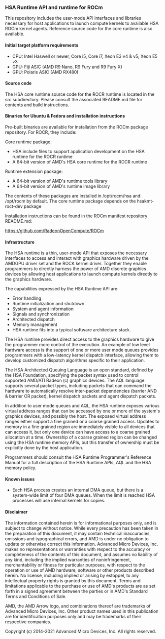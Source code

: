 ### HSA Runtime API and runtime for ROCm

This repository includes the user-mode API interfaces and libraries necessary for host applications to launch compute kernels to available HSA ROCm kernel agents. Reference source code for the core runtime is also available.

#### Initial target platform requirements

* CPU: Intel Haswell or newer, Core i5, Core i7, Xeon E3 v4 & v5; Xeon E5 v3
* GPU: Fiji ASIC (AMD R9 Nano, R9 Fury and R9 Fury X)
* GPU: Polaris ASIC (AMD RX480)

#### Source code

The HSA core runtime source code for the ROCR runtime is located in the src subdirectory. Please consult the associated README.md file for contents and build instructions.

#### Binaries for Ubuntu & Fedora and installation instructions

Pre-built binaries are available for installation from the ROCm package repository. For ROCR, they include:

Core runtime package:

* HSA include files to support application development on the HSA runtime for the ROCR runtime 
* A 64-bit version of AMD's HSA core runtime for the ROCR runtime

Runtime extension package:

* A 64-bit version of AMD's runtime tools library
* A 64-bit version of AMD's runtime image library

The contents of these packages are installed in /opt/rocm/hsa and /opt/rocm by default.
The core runtime package depends on the hsakmt-roct-dev package

Installation instructions can be found in the ROCm manifest repository README.md:

https://github.com/RadeonOpenCompute/ROCm

#### Infrastructure

The HSA runtime is a thin, user-mode API that exposes the necessary interfaces to access and interact with graphics hardware driven by the AMDGPU driver set and the ROCK kernel driver. Together they enable programmers to directly harness the power of AMD discrete graphics devices by allowing host applications to launch compute kernels directly to the graphics hardware.

The capabilities expressed by the HSA Runtime API are:

* Error handling
* Runtime initialization and shutdown
* System and agent information
* Signals and synchronization
* Architected dispatch
* Memory management
* HSA runtime fits into a typical software architecture stack.

The HSA runtime provides direct access to the graphics hardware to give the programmer more control of the execution. An example of low level hardware access is the support of one or more user mode queues provides programmers with a low-latency kernel dispatch interface, allowing them to develop customized dispatch algorithms specific to their application.

The HSA Architected Queuing Language is an open standard, defined by the HSA Foundation, specifying the packet syntax used to control supported AMD/ATI Radeon (c) graphics devices. The AQL language supports several packet types, including packets that can command the hardware to automatically resolve inter-packet dependencies (barrier AND & barrier OR packet), kernel dispatch packets and agent dispatch packets.

In addition to user mode queues and AQL, the HSA runtime exposes various virtual address ranges that can be accessed by one or more of the system's graphics devices, and possibly the host. The exposed virtual address ranges either support a fine grained or a coarse grained access. Updates to memory in a fine grained region are immediately visible to all devices that can access it, but only one device can have access to a coarse grained allocation at a time. Ownership of a coarse grained region can be changed using the HSA runtime memory APIs, but this transfer of ownership must be explicitly done by the host application.

Programmers should consult the HSA Runtime Programmer's Reference Manual for a full description of the HSA Runtime APIs, AQL and the HSA memory policy.

#### Known issues

* Each HSA process creates an internal DMA queue, but there is a system-wide limit of four DMA queues. When the limit is reached HSA processes will use internal kernels for copies.

#### Disclaimer

The information contained herein is for informational purposes only, and is subject to change without notice. While every precaution has been taken in the preparation of this document, it may contain technical inaccuracies, omissions and typographical errors, and AMD is under no obligation to update or otherwise correct this information. Advanced Micro Devices, Inc. makes no representations or warranties with respect to the accuracy or completeness of the contents of this document, and assumes no liability of any kind, including the implied warranties of noninfringement, merchantability or fitness for particular purposes, with respect to the operation or use of AMD hardware, software or other products described herein. No license, including implied or arising by estoppel, to any intellectual property rights is granted by this document. Terms and limitations applicable to the purchase or use of AMD's products are as set forth in a signed agreement between the parties or in AMD's Standard Terms and Conditions of Sale.

AMD, the AMD Arrow logo, and combinations thereof are trademarks of Advanced Micro Devices, Inc. Other product names used in this publication are for identification purposes only and may be trademarks of their respective companies.

Copyright (c) 2014-2021 Advanced Micro Devices, Inc. All rights reserved.
